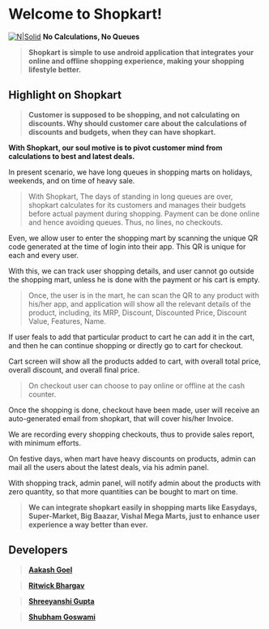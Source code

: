 # Welcome to Shopkart!

[![N|Solid](https://image.flaticon.com/icons/svg/66/66580.svg)](http://appshopkart.herokuapp.com/) **No Calculations, No Queues**

> **Shopkart is simple to use android application that integrates your online and offline shopping experience, making your shopping lifestyle better.**

## Highlight on Shopkart

> **Customer is supposed to be shopping, and not calculating on discounts. Why should customer care about the calculations of discounts and budgets, when they can have shopkart.**

**With Shopkart, our soul motive is to pivot customer mind from calculations to best and latest deals.**

In present scenario, we have long queues in shopping marts on holidays, weekends, and on time of heavy sale.  

> With Shopkart, The days of standing in long queues are over, shopkart calculates for its customers and manages their budgets before actual payment during shopping. Payment can be done online and hence avoiding queues. Thus, no lines, no checkouts.

Even, we allow user to enter the shopping mart by scanning the unique QR code generated at the time of login into their app. This QR is unique for each and every user.  

With this, we can track user shopping details, and user cannot go outside the shopping mart, unless he is done with the payment or his cart is empty.

> Once, the user is in the mart, he can scan the QR to any product with his/her app, and application will show all the relevant details of the product, including, its MRP, Discount, Discounted Price, Discount Value, Features, Name.

If user feals to add that particular product to cart he can add it in the cart, and then he can continue shopping or directly go to cart for checkout.

Cart screen will show all the products added to cart, with overall total price, overall discount, and overall final price.

> On checkout user can choose to pay online or offline at the cash counter.  

Once the shopping is done, checkout have been made, user will receive an auto-generated email from shopkart, that will cover his/her Invoice.

We are recording every shopping checkouts, thus to provide sales report, with minimum efforts.

On festive days, when mart have heavy discounts on products, admin can mail all the users about the latest deals, via his admin panel.

With shopping track, admin panel, will notify admin about the products with zero quantity, so that more quantities can be bought to mart on time.

> **We can integrate shopkart easily in shopping marts like Easydays, Super-Market, Big Baazar, Vishal Mega Marts, just to enhance user experience a way better than ever.**

## Developers

> **[Aakash Goel](https://github.com/goelaakash79)**

> **[Ritwick Bhargav](https://github.com/RitwickBhargav)**

> **[Shreeyanshi Gupta](https://github.com/shrynshigupta06)**

> **[Shubham Goswami](https://github.com/sgshubham98)**
